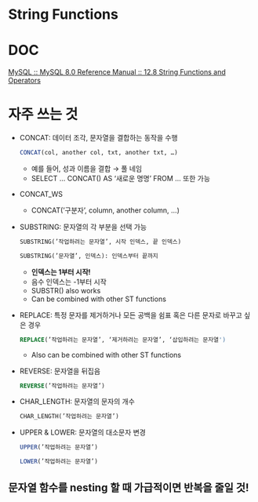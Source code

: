 # String Functions

# DOC

[MySQL :: MySQL 8.0 Reference Manual :: 12.8 String Functions and Operators](https://dev.mysql.com/doc/refman/8.0/en/string-functions.html)

# 자주 쓰는 것

- CONCAT: 데이터 조각, 문자열을 결합하는 동작을 수행
    
    ```sql
    CONCAT(col, another col, txt, another txt, …)
    ```
    
    - 예를 들어, 성과 이름을 결합 → 풀 네임
    - SELECT … CONCAT() AS ‘새로운 명명’ FROM … 또한 가능
- CONCAT_WS
    - CONCAT(’구분자’, column, another column, …)
- SUBSTRING: 문자열의 각 부분을 선택 가능
    
    ```sql
    SUBSTRING(’작업하려는 문자열’, 시작 인덱스, 끝 인덱스)
    ```
    
    ```sql
    SUBSTRING(’문자열’, 인덱스): 인덱스부터 끝까지
    ```
    
    - **인덱스는 1부터 시작!**
    - 음수 인덱스는 -1부터 시작
    - SUBSTR() also works
    - Can be combined with other ST functions
- REPLACE: 특정 문자를 제거하거나 모든 공백을 쉼표 혹은 다른 문자로 바꾸고 싶은 경우
    
    ```sql
    REPLACE(’작업하려는 문자열’, ‘제거하려는 문자열’, ‘삽입하려는 문자열')
    ```
    
    - Also can be combined with other ST functions
- REVERSE: 문자열을 뒤집음
    
    ```sql
    REVERSE(’작업하려는 문자열’)
    ```
    
- CHAR_LENGTH: 문자열의 문자의 개수
    
    ```sql
    CHAR_LENGTH(’작업하려는 문자열’)
    ```
    
- UPPER & LOWER: 문자열의 대소문자 변경
    
    ```sql
    UPPER(’작업하려는 문자열’)
    ```
    
    ```sql
    LOWER(’작업하려는 문자열’)
    ```
    

## 문자열 함수를 nesting 할 때 가급적이면 반복을 줄일 것!